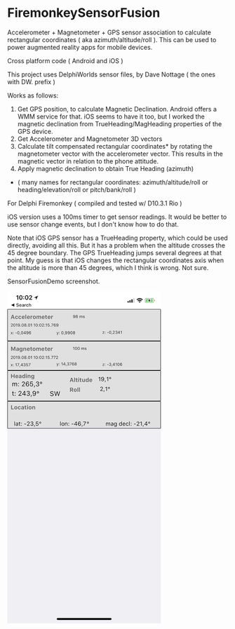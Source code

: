 # FiremonkeySensorFusion
Accelerometer + Magnetometer + GPS sensor association to calculate rectangular coordinates ( aka azimuth/altitude/roll ).
This can be used to power augmented reality apps for mobile devices. 

Cross platform code ( Android and iOS )

This project uses DelphiWorlds sensor files, by Dave Nottage ( the ones with DW. prefix )

Works as follows:
1. Get GPS position, to calculate Magnetic Declination. Android offers a WMM service for that. iOS seems to have it too, but I worked the magnetic declination from TrueHeading/MagHeading properties of the GPS device. 
2. Get Accelerometer and Magnetometer 3D vectors
3. Calculate tilt compensated rectangular coordinates* by rotating the magnetometer vector with the accelerometer vector. This results in the magnetic vector in relation to the phone attitude.
4. Apply magnetic declination to obtain True Heading (azimuth)

* ( many names for rectangular coordinates: azimuth/altitude/roll or heading/elevation/roll or pitch/bank/roll )

For Delphi Firemonkey ( compiled and tested w/ D10.3.1 Rio )

iOS version uses a 100ms timer to get sensor readings. It would be better to use sensor change events, but I don't know how to do that.

Note that iOS GPS sensor has a TrueHeading property, which could be used directly, avoiding all this. But it has a problem when the altitude crosses the 45 degree boundary. The GPS TrueHeading jumps several degrees at that point. My guess is that iOS changes the rectangular coordinates axis when the altitude is more than 45 degrees, which I think is wrong. Not sure.
 
SensorFusionDemo screenshot.

![Screenshot](SensorFusionShot.png)
